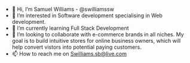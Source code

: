 - 👋 Hi, I’m Samuel Williams - @swilliamssw
- 👀 I’m interested in Software development specialising in Web development.
- 🌱 I’m currently learning Full Stack Development
- 💞️ I’m looking to collaborate with e-commerce brands in all niches. My goal is to build intuitive stores for online business owners, which will help convert vistors into potential paying customers. 
- 📫 How to reach me on Swilliams.sb@live.com

<!---
swilliamssw/swilliamssw is a ✨ special ✨ repository because its `README.md` (this file) appears on your GitHub profile.
You can click the Preview link to take a look at your changes.
--->
